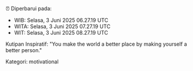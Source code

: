 ⏰ Diperbarui pada:
- WIB: Selasa, 3 Juni 2025 06.27.19 UTC
- WITA: Selasa, 3 Juni 2025 07.27.19 UTC
- WIT: Selasa, 3 Juni 2025 08.27.19 UTC

Kutipan Inspiratif:
"You make the world a better place by making yourself a better person."


Kategori: motivational


